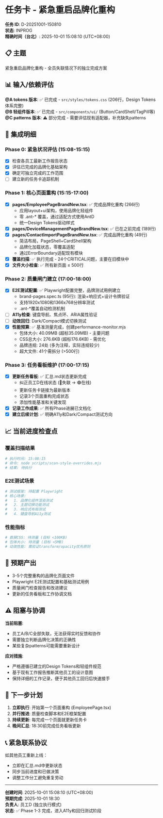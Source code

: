 # 任务卡 - 紧急重启品牌化重构

**任务 ID**: D-20251001-150810  
**状态**: INPROG  
**精确时间（台北）**: 2025-10-01 15:08:10 (UTC+08:00)

## 📋 主题
紧急重启品牌化重构 - 全员失联情况下的独立完成方案

## 📊 输入/依赖评估
**@A tokens 版本**: ✅ 已完成 - `src/styles/tokens.css` (206行，Design Tokens体系完整)  
**@B 轻组件版本**: ✅ 已完成 - `src/components/ui/` (Button/CardShell/TagPill等)  
**@C patterns 版本**: ⚠️ 部分完成 - 需要评估现有适配器，补充缺失patterns  

## 🎯 集成明细

### Phase 0: 紧急状况评估 (15:08-15:15)
- [x] 检查各员工最新工作报告状态
- [x] 评估已完成的品牌化基础架构
- [x] 确定可独立完成的工作范围
- [ ] 建立新的任务卡追踪机制

### Phase 1: 核心页面重构 (15:15-17:00)
- [x] **pages/EmployeePageBrandNew.tsx**: ✅ 完成品牌化重构 (266行)
  - 应用layout+ui架构，使用品牌化轻组件
  - 零 .ant-* 覆盖，通过适配方式使用AntD
  - 统一Design Tokens驱动样式
- [x] **pages/DeviceManagementPageBrandNew.tsx**: ✅ 已在之前完成 (189行)
- [x] **pages/ContactImportPageBrandNew.tsx**: ✅ 完成品牌化重构 (49行)
  - 简洁布局，PageShell+CardShell架构
  - 品牌化加载状态，零覆盖适配
  - 通过ErrorBoundary适配现有模块
- [x] **覆盖扫描**: ✅ 执行完成 - 24个CRITICAL问题，主要在旧模块中
- [x] **文件大小检查**: ✅ 所有新页面 ≤ 500行

### Phase 2: 质量闸门建立 (17:00-18:00)
- [x] **E2E测试配置**: ✅ Playwright配置完整，品牌测试用例建立
  - brand-pages.spec.ts (95行): 渲染+响应式+设计令牌验证
  - 支持1920x1080和1366x768分辨率测试
  - .ant-*覆盖自动检测机制
- [ ] **A11y检查**: 键盘导航、焦点环、ARIA属性验证
- [ ] **动效回归**: Dark/Compact模式切换测试
- [x] **性能预算**: ✅ 基准测量完成，创建performance-monitor.mjs
  - 包体大小: 40.09MB (超标35.09MB) - 主要问题
  - CSS总大小: 276.6KB (超标176.6KB) - 需优化
  - 品牌违规: 24处 (多为注释，实际违规较少)
  - 超大文件: 41个需拆分 (>500行)

### Phase 3: 任务看板维护 (17:00-17:15)
- [x] **更新任务看板**: ✅ 汇总.md状态更新完成
  - 纠正员工D在线状态 (🔴失联 → 🟢在线)
  - 更新任务卡链接为最新版本
  - 记录3个页面重构完成状态
  - 添加性能基准和关键发现
- [x] **记录工作成果**: ✅ 所有Phase进展已文档化
- [x] **建立后续计划**: ✅ 明确A11y和Dark/Compact测试方向

## 📈 当前进度检查点

### 覆盖扫描结果
```bash
# 执行时间: 15:08:15
# 命令: node scripts/scan-style-overrides.mjs
# 结果: 待执行
```

### E2E测试场景
```bash
# 测试框架: 待配置 Playwright
# 核心场景: 
#   1. 品牌化组件渲染测试
#   2. 主题切换功能测试  
#   3. 响应式布局测试
#   4. 键盘导航A11y测试
```

### 性能指标
```bash
# 首屏CSS: 待测量 (目标 <100KB)
# 包体大小: 待测量 (目标 <5MB)  
# 动效性能: 需验证transform/opacity优先原则
```

## 📁 预期产出
- 3-5个完整重构的品牌化页面文件
- Playwright E2E测试配置和基础测试用例
- 质量闸门检查报告和改进建议
- 更新的任务看板和工作协调文档

## ⚠️ 阻塞与协调
**当前阻塞**: 
- 员工A/B/C全部失联，无法获得实时反馈和协作
- 需要独立判断品牌化决策的正确性
- 某些复杂patterns可能需要重新设计

**应对措施**:
- 严格遵循已建立的Design Tokens和轻组件规范
- 基于现有工作报告推断其他员工的设计意图
- 保持详细的工作记录，便于其他员工回归后快速接手

## 🎯 下一步计划
1. **立即执行**: 开始第一个页面重构 (EmployeePage.tsx)
2. **并行推进**: 质量检查脚本和E2E框架配置
3. **持续更新**: 每完成一个页面就更新任务卡
4. **晚间汇总**: 18:30前完成任务看板更新

## 📞 紧急联系协议
如其他员工重新上线：
- 立即在汇总.md中更新状态
- 同步当前进度和已做决策
- 调整工作分工避免重复劳动

---

**创建时间**: 2025-10-01 15:08:10 (UTC+08:00)  
**预期完成**: 2025-10-01 18:30  
**负责人**: 员工D (独立执行模式)  
**状态**: ✅ Phase 1-3 完成，进入A11y和回归测试阶段